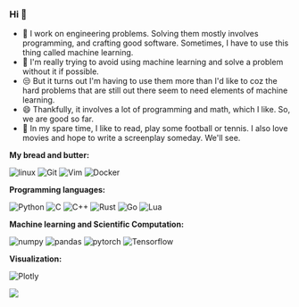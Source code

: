 ###  Hi 👋


- 🤖  I work on engineering problems. Solving them mostly involves programming, and crafting good software. 
Sometimes, I have to use this thing called machine learning.
- 💩  I'm really trying to avoid using machine learning and solve a problem without it if possible.
- 😒  But it turns out I'm having to use them more than I'd like to coz the hard problems that
are still out there seem to need elements of machine learning.
- 😄  Thankfully, it involves a lot of programming and math, which I like.
So, we are good so far.
- 👻  In my spare time, I like to read, play some football or tennis. I also love movies and hope to write a screenplay someday. We'll see.


**My bread and butter:**

![linux](https://img.shields.io/badge/-linux-170c3d?style=flat-square&logo=linux)
![Git](https://img.shields.io/badge/-Git-grey?style=flat-square&logo=Git)
![Vim](https://img.shields.io/badge/-Vim-245416?style=flat-square&logo=Vim)
![Docker](https://img.shields.io/badge/-Docker-163e94?style=flat-square&logo=Docker)

**Programming languages:**

![Python](https://img.shields.io/badge/-python-735f10?style=flat-square&logo=python)
![C](https://img.shields.io/badge/-C-0d1e75?style=flat-square&logo=C)
![C++](https://img.shields.io/badge/-C++-00599C?style=flat-square&logo=c++)
![Rust](https://img.shields.io/badge/-Rust-a83d0f?style=flat-square&logo=rust)
![Go](https://img.shields.io/badge/-Go-0f046b?style=flat-square&logo=go)
![Lua](https://img.shields.io/badge/-lua-0f046b?style=flat-square&logo=lua)

**Machine learning and Scientific Computation:**

![numpy](https://img.shields.io/badge/-NumPy-031a07?style=flat-square&logo=numpy)
![pandas](https://img.shields.io/badge/-Pandas-031a07?style=flat-square&logo=pandas)
![pytorch](https://img.shields.io/badge/-PyTorch-031a07?style=flat-square&logo=pytorch)
![Tensorflow](https://img.shields.io/badge/-Tensorflow-031a07?style=flat-square&logo=tensorflow)

**Visualization:**

![Plotly](https://img.shields.io/badge/Plotly-%233F4F75.svg?style=for-the-badge&logo=plotly&logoColor=white)


<img align="left" src="https://github-readme-stats.vercel.app/api?username=amrit110&show_icons=true&hide_border=true">
